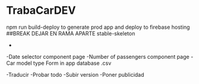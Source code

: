 # TrabaCarDEV

npm run build-deploy to generate prod app and deploy to firebase hosting
##BREAK DEJAR EN RAMA APARTE stable-skeleton



-
-Date selector component page
-Number of passengers component page
-Car model type Form in app database .csv

-Traducir
-Probar todo
-Subir version
-Poner publicidad


